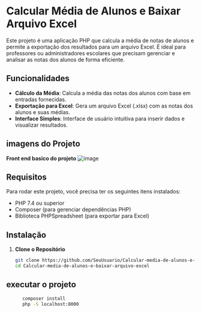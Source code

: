 # Calcular Média de Alunos e Baixar Arquivo Excel

Este projeto é uma aplicação PHP que calcula a média de notas de alunos e permite a exportação dos resultados para um arquivo Excel. É ideal para professores ou administradores escolares que precisam gerenciar e analisar as notas dos alunos de forma eficiente.

## Funcionalidades

- **Cálculo da Média**: Calcula a média das notas dos alunos com base em entradas fornecidas.
- **Exportação para Excel**: Gera um arquivo Excel (.xlsx) com as notas dos alunos e suas médias.
- **Interface Simples**: Interface de usuário intuitiva para inserir dados e visualizar resultados.

## imagens do Projeto

**Front end basico do projeto**
![image](https://github.com/user-attachments/assets/093a331b-cc73-4c82-9ae1-6303f16fa687)
## Requisitos

Para rodar este projeto, você precisa ter os seguintes itens instalados:

- PHP 7.4 ou superior
- Composer (para gerenciar dependências PHP)
- Biblioteca PHPSpreadsheet (para exportar para Excel)

## Instalação
1. **Clone o Repositório**

   ```bash
   git clone https://github.com/SeuUsuario/Calcular-media-de-alunos-e-baixar-arquivo-excel.git
   cd Calcular-media-de-alunos-e-baixar-arquivo-excel 
## executar o projeto
   ```bash
         composer install
         php -S localhost:8000

